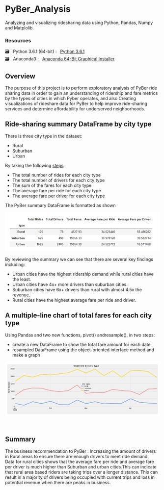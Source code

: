 # PyBer_Analysis
Analyzing and visualizing ridesharing data using Python, Pandas, Numpy and Matplolib.

### Resources

  :card_file_box: &#160; Python 3.6.1 (64-bit) : &#160;  [Python 3.6.1](https://www.python.org/downloads/windows/) <br/>
  :card_file_box: &#160; Anaconda3 : &#160;  [Anaconda 64-Bit Graphical Installer](https://www.anaconda.com/products/distribution)<br/>

## Overview

The purpose of this project is to perform exploratory analysis of PyBer ride sharing data in order to gain an understanding of ridership and fare metrics by the types of cities in which Pyber operates, and also Creating visualizations of rideshare data for PyBer to help improve ride-sharing services and determine affordability for underserved neighborhoods.
<br/>

## Ride-sharing summary DataFrame by city type
There is three city type in the dataset: 
  -  Rural
  -  Suburban
  -  Urban

  

By taking the following [steps](images/03.png):
  - The total number of rides for each city type
  - The total number of drivers for each city type
  - The sum of the fares for each city type
  - The average fare per ride for each city type
  - The average fare per driver for each city type

  The PyBer summary DataFrame is formatted as shown

  ![02.png](images/02.png)
 
By reviewing the summary we can see that there are several key findings including:
  - Urban cities have the highest ridership demand while rural cities have the least.
  - Urban cities have 4x+ more drivers than suburban cities.
  - Suburban cities have 6x+ drivers than rural with almost 4.5x the revenue.
  - Rural cities have the highest average fare per ride and driver.
   
   
## A multiple-line chart of total fares for each city type
Using Pandas and two new functions, pivot() andresample(), in two steps:
  - create a new DataFrame to show the total fare amount for each date
  - resampled DataFrame using the object-oriented interface method and make a graph

![04.png](images/04.png)

<br/>


## Summary
The business recommendation to PyBer :
  Increasing the amount of drivers in Rural areas to ensure there are enough drivers to meet ride demand.<br/>
Data for rural cities shows that the average fare per ride and average fare per driver is much higher than Suburban and urban cities.This can indicate that rural area based riders are taking trips over a longer distance. This can result in a majority of drivers being occupied with current trips and loss in potential revenue when there are peaks in business.

